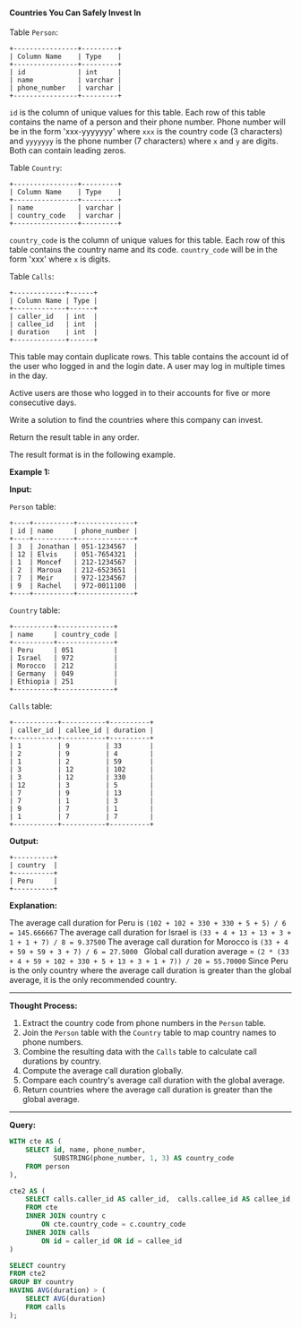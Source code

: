 #### Countries You Can Safely Invest In

Table `Person`:
```
+----------------+---------+
| Column Name    | Type    |
+----------------+---------+
| id             | int     |
| name           | varchar |
| phone_number   | varchar |
+----------------+---------+
```
`id` is the column of unique values for this table.
Each row of this table contains the name of a person and their phone number.
Phone number will be in the form 'xxx-yyyyyyy' where `xxx` is the country code (3 characters) and `yyyyyyy` is the phone number (7 characters) where `x` and `y` are digits. Both can contain leading zeros.

Table `Country`:
```
+----------------+---------+
| Column Name    | Type    |
+----------------+---------+
| name           | varchar |
| country_code   | varchar |
+----------------+---------+
```
`country_code` is the column of unique values for this table.
Each row of this table contains the country name and its code. `country_code` will be in the form 'xxx' where `x` is digits.

Table `Calls`:
```
+-------------+------+
| Column Name | Type |
+-------------+------+
| caller_id   | int  |
| callee_id   | int  |
| duration    | int  |
+-------------+------+
```
This table may contain duplicate rows.
This table contains the account id of the user who logged in and the login date. A user may log in multiple times in the day.

Active users are those who logged in to their accounts for five or more consecutive days.

Write a solution to find the countries where this company can invest.

Return the result table in any order.

The result format is in the following example.

**Example 1:**

**Input:**

`Person` table:

```
+----+----------+--------------+
| id | name     | phone_number |
+----+----------+--------------+
| 3  | Jonathan | 051-1234567  |
| 12 | Elvis    | 051-7654321  |
| 1  | Moncef   | 212-1234567  |
| 2  | Maroua   | 212-6523651  |
| 7  | Meir     | 972-1234567  |
| 9  | Rachel   | 972-0011100  |
+----+----------+--------------+
```

`Country` table:

```
+----------+--------------+
| name     | country_code |
+----------+--------------+
| Peru     | 051          |
| Israel   | 972          |
| Morocco  | 212          |
| Germany  | 049          |
| Ethiopia | 251          |
+----------+--------------+
```

`Calls` table:

```
+-----------+-----------+----------+
| caller_id | callee_id | duration |
+-----------+-----------+----------+
| 1         | 9         | 33       |
| 2         | 9         | 4        |
| 1         | 2         | 59       |
| 3         | 12        | 102      |
| 3         | 12        | 330      |
| 12        | 3         | 5        |
| 7         | 9         | 13       |
| 7         | 1         | 3        |
| 9         | 7         | 1        |
| 1         | 7         | 7        |
+-----------+-----------+----------+
```

**Output:**

```
+----------+
| country  |
+----------+
| Peru     |
+----------+
```

**Explanation:**

The average call duration for Peru is `(102 + 102 + 330 + 330 + 5 + 5) / 6 = 145.666667`
The average call duration for Israel is `(33 + 4 + 13 + 13 + 3 + 1 + 1 + 7) / 8 = 9.37500`
The average call duration for Morocco is `(33 + 4 + 59 + 59 + 3 + 7) / 6 = 27.5000 `
Global call duration average = `(2 * (33 + 4 + 59 + 102 + 330 + 5 + 13 + 3 + 1 + 7)) / 20 = 55.70000`
Since Peru is the only country where the average call duration is greater than the global average, it is the only recommended country.

---

**Thought Process:**
1. Extract the country code from phone numbers in the `Person` table.
2. Join the `Person` table with the `Country` table to map country names to phone numbers.
3. Combine the resulting data with the `Calls` table to calculate call durations by country.
4. Compute the average call duration globally.
5. Compare each country's average call duration with the global average.
6. Return countries where the average call duration is greater than the global average.

---

**Query:**

```sql
WITH cte AS (
    SELECT id, name, phone_number, 
           SUBSTRING(phone_number, 1, 3) AS country_code
    FROM person
),

cte2 AS (
    SELECT calls.caller_id AS caller_id,  calls.callee_id AS callee_id, duration, c.name AS country, c.country_code
    FROM cte 
    INNER JOIN country c 
        ON cte.country_code = c.country_code
    INNER JOIN calls 
        ON id = caller_id OR id = callee_id
)

SELECT country 
FROM cte2
GROUP BY country
HAVING AVG(duration) > (
    SELECT AVG(duration) 
    FROM calls
);
```
